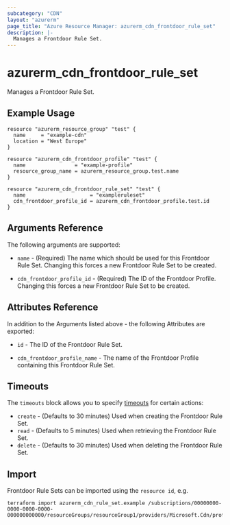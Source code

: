 ```yaml
---
subcategory: "CDN"
layout: "azurerm"
page_title: "Azure Resource Manager: azurerm_cdn_frontdoor_rule_set"
description: |-
  Manages a Frontdoor Rule Set.
---
```


# azurerm_cdn_frontdoor_rule_set

Manages a Frontdoor Rule Set.

## Example Usage

```hcl
resource "azurerm_resource_group" "test" {
  name     = "example-cdn"
  location = "West Europe"
}

resource "azurerm_cdn_frontdoor_profile" "test" {
  name                = "example-profile"
  resource_group_name = azurerm_resource_group.test.name
}

resource "azurerm_cdn_frontdoor_rule_set" "test" {
  name                     = "exampleruleset"
  cdn_frontdoor_profile_id = azurerm_cdn_frontdoor_profile.test.id
}
```

## Arguments Reference

The following arguments are supported:

* `name` - (Required) The name which should be used for this Frontdoor Rule Set. Changing this forces a new Frontdoor Rule Set to be created.

* `cdn_frontdoor_profile_id` - (Required) The ID of the Frontdoor Profile. Changing this forces a new Frontdoor Rule Set to be created.

## Attributes Reference

In addition to the Arguments listed above - the following Attributes are exported:

* `id` - The ID of the Frontdoor Rule Set.

* `cdn_frontdoor_profile_name` - The name of the Frontdoor Profile containing this Frontdoor Rule Set.

## Timeouts

The `timeouts` block allows you to specify [timeouts](https://www.terraform.io/docs/configuration/resources.html#timeouts) for certain actions:

* `create` - (Defaults to 30 minutes) Used when creating the Frontdoor Rule Set.
* `read` - (Defaults to 5 minutes) Used when retrieving the Frontdoor Rule Set.
* `delete` - (Defaults to 30 minutes) Used when deleting the Frontdoor Rule Set.

## Import

Frontdoor Rule Sets can be imported using the `resource id`, e.g.

```shell
terraform import azurerm_cdn_rule_set.example /subscriptions/00000000-0000-0000-0000-000000000000/resourceGroups/resourceGroup1/providers/Microsoft.Cdn/profiles/profile1/ruleSets/ruleSet1
```
